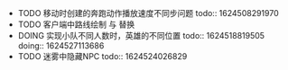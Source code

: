 - TODO 移动时创建的奔跑动作播放速度不同步问题
  todo:: 1624508291970
- TODO 客户端中路线绘制 与 替换
- DOING 实现小队不同人数时，英雄的不同位置
  todo:: 1624518819505
  doing:: 1624527113686
- TODO 迷雾中隐藏NPC
  todo:: 1624524026829